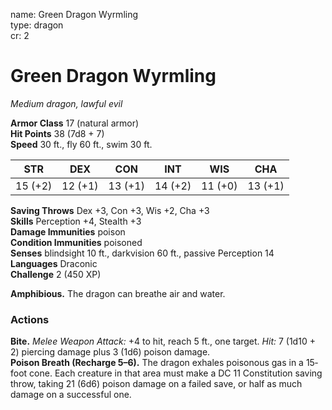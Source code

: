 name: Green Dragon Wyrmling    
type: dragon    
cr: 2

# Green Dragon Wyrmling 
_Medium dragon, lawful evil_

**Armor Class** 17 (natural armor)    
**Hit Points** 38 (7d8 + 7)    
**Speed** 30 ft., fly 60 ft., swim 30 ft.

| STR     | DEX     | CON     | INT     | WIS     | CHA     |
|---------|---------|---------|---------|---------|---------|
| 15 (+2) | 12 (+1) | 13 (+1) | 14 (+2) | 11 (+0) | 13 (+1) |

**Saving Throws** Dex +3, Con +3, Wis +2, Cha +3    
**Skills** Perception +4, Stealth +3    
**Damage Immunities** poison    
**Condition Immunities** poisoned    
**Senses** blindsight 10 ft., darkvision 60 ft., passive Perception 14    
**Languages** Draconic    
**Challenge** 2 (450 XP)

**Amphibious.** The dragon can breathe air and water.

### Actions 
**Bite.** _Melee Weapon Attack:_ +4 to hit, reach 5 ft., one target. _Hit:_ 7 (1d10 + 2) piercing damage plus 3 (1d6) poison damage.    
**Poison Breath (Recharge 5–6).** The dragon exhales poisonous gas in a 15‐foot cone. Each creature in that area must make a DC 11 Constitution saving throw, taking 21 (6d6) poison damage on a failed save, or half as much damage on a successful one.    